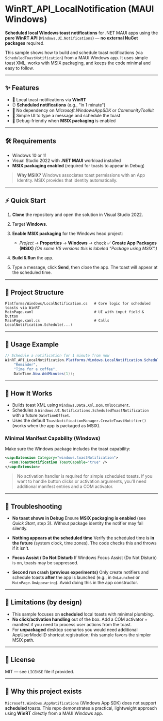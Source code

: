 # WinRT\_API\_LocalNotification (MAUI Windows)

**Scheduled local Windows toast notifications** for .NET MAUI apps using the **pure WinRT API** (`Windows.UI.Notifications`) — **no external NuGet packages** required.

This sample shows how to build and schedule toast notifications (via `ScheduledToastNotification`) from a MAUI Windows app. It uses simple toast XML, works with MSIX packaging, and keeps the code minimal and easy to follow.

---

## ✨ Features

* 🔔 Local toast notifications via **WinRT**
* ⏰ **Scheduled notifications** (e.g., "in 1 minute")
* 🧩 No dependency on *Microsoft.WindowsAppSDK* or *CommunityToolkit*
* 📝 Simple UI to type a message and schedule the toast
* 🧪 Debug-friendly when **MSIX packaging** is enabled

---

## 🛠 Requirements

* Windows 10 or 11
* Visual Studio 2022 with **.NET MAUI** workload installed
* **MSIX packaging enabled** (required for toasts to appear in Debug)

> **Why MSIX?** Windows associates toast permissions with an App Identity. MSIX provides that identity automatically.

---

## ⚡ Quick Start

1. **Clone** the repository and open the solution in Visual Studio 2022.
2. Target **Windows**.
3. **Enable MSIX packaging** for the Windows head project:

   * *Project* → **Properties** → **Windows** → check ✅ **Create App Packages (MSIX)**
     *(On some VS versions this is labeled "Package using MSIX".)*
4. **Build & Run** the app.
5. Type a message, click **Send**, then close the app. The toast will appear at the scheduled time.

---

## 📂 Project Structure

```
Platforms/Windows/LocalNotification.cs   # Core logic for scheduled toasts via WinRT
MainPage.xaml                            # UI with input field & button
MainPage.xaml.cs                         # Calls LocalNotification.Schedule(...)
```

---

## 🧩 Usage Example

```csharp
// Schedule a notification for 1 minute from now
WinRT_API_LocalNotification.Platforms.Windows.LocalNotification.Schedule(
    "Reminder",
    "Time for a coffee",
    DateTime.Now.AddMinutes(1));
```

---

## 🧱 How It Works

* Builds toast XML using `Windows.Data.Xml.Dom.XmlDocument`.
* Schedules a `Windows.UI.Notifications.ScheduledToastNotification` with a future `DateTimeOffset`.
* Uses the default `ToastNotificationManager.CreateToastNotifier()` (works when the app is packaged as MSIX).

### Minimal Manifest Capability (Windows)

Make sure the Windows package includes the toast capability:

```xml
<uap:Extension Category="windows.toastNotification">
  <com:ToastNotification ToastCapable="true" />
</uap:Extension>
```

> No activation handler is required for simple scheduled toasts. If you want to handle button clicks or activation arguments, you'll need additional manifest entries and a COM activator.

---

## 🧰 Troubleshooting

* **No toast shows in Debug**
  Ensure **MSIX packaging is enabled** (see *Quick Start*, step 3). Without package identity the notifier may fail silently.

* **Nothing appears at the scheduled time**
  Verify the scheduled time is **in the future** (system clock, time zones). The code checks this and throws if it isn't.

* **Focus Assist / Do Not Disturb**
  If Windows Focus Assist (Do Not Disturb) is on, toasts may be suppressed.

* **Second run crash (previous experiments)**
  Only create notifiers and schedule toasts **after** the app is launched (e.g., in `OnLaunched` or `MainPage.OnAppearing`). Avoid doing this in the app constructor.

---

## 🚫 Limitations (by design)

* This sample focuses on **scheduled** local toasts with minimal plumbing.
* **No click/activation handling** out of the box. Add a COM activator + manifest if you need to process user actions from the toast.
* For **unpackaged** desktop scenarios you would need additional AppUserModelID shortcut registration; this sample favors the simpler MSIX path.

---

## 📜 License

MIT — see `LICENSE` file if provided.

---

## 🙌 Why this project exists

`Microsoft.Windows.AppNotifications` (Windows App SDK) does not support **scheduled** toasts. This repo demonstrates a practical, lightweight approach using **WinRT** directly from a MAUI Windows app.

